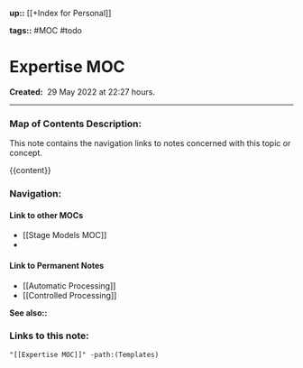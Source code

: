 **up::** [[+Index for Personal]]

**tags::** #MOC #todo

# Expertise MOC

**Created:**  29 May 2022 at  22:27 hours.

___
### Map of Contents Description:
This note contains the navigation links to notes concerned with this topic or concept.

{{content}}

### Navigation:

#### Link to other MOCs
- [[Stage Models MOC]]
- 

#### Link to Permanent Notes
- [[Automatic Processing]]
- [[Controlled Processing]]


**See also::** 

### Links to this note:
```query
"[[Expertise MOC]]" -path:(Templates)
```

